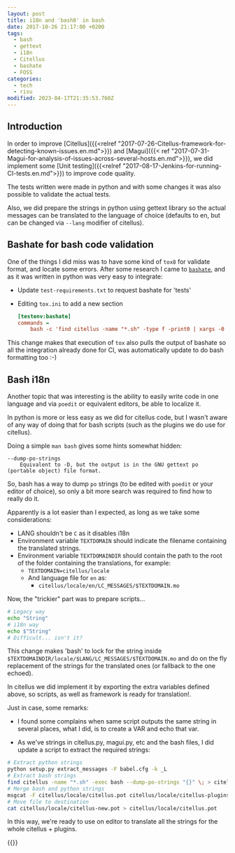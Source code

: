 ```yaml
---
layout: post
title: i18n and 'bash8' in bash
date: 2017-10-26 21:17:00 +0200
tags:
  - bash
  - gettext
  - i18n
  - Citellus
  - bashate
  - FOSS
categories:
  - tech
  - risu
modified: 2023-04-17T21:35:53.760Z
---
```


## Introduction

In order to improve [Citellus]({{<relref "2017-07-26-Citellus-framework-for-detecting-known-issues.en.md">}}) and [Magui]({{< ref "2017-07-31-Magui-for-analysis-of-issues-across-several-hosts.en.md">}}), we did implement some [Unit testing]({{<relref "2017-08-17-Jenkins-for-running-CI-tests.en.md">}}) to improve code quality.

The tests written were made in python and with some changes it was also possible to validate the actual tests.

Also, we did prepare the strings in python using gettext library so the actual messages can be translated to the language of choice (defaults to en, but can be changed via `--lang` modifier of citellus).

## Bashate for bash code validation

One of the things I did miss was to have some kind of `tox8` for validate format, and locate some errors. After some research I came to
[`bashate`](https://github.com/openstack-dev/bashate), and as it was written in python was very easy to integrate:

- Update `test-requirements.txt` to request bashate for 'tests'
- Editing `tox.ini` to add a new section

  ```ini
  [testenv:bashate]
  commands =
      bash -c 'find citellus -name "*.sh" -type f -print0 | xargs -0 bashate -i E006'
  ```

This change makes that execution of `tox` also pulls the output of bashate so all the integration already done for CI, was automatically update to do bash formatting too :-)

## Bash i18n

Another topic that was interesting is the ability to easily write code in one language and via `poedit` or equivalent editors, be able to localize it.

In python is more or less easy as we did for citellus code, but I wasn't aware of any way of doing that for bash scripts (such as the plugins we do use for citellus).

Doing a simple `man bash` gives some hints somewhat hidden:

```
--dump-po-strings
    Equivalent to -D, but the output is in the GNU gettext po (portable object) file format.
```

So, bash has a way to dump `po` strings (to be edited with `poedit` or your editor of choice), so only a bit more search was required to find how to really do it.

Apparently is a lot easier than I expected, as long as we take some considerations:

- LANG shouldn't be `C` as it disables i18n
- Environment variable `TEXTDOMAIN` should indicate the filename containing the translated strings.
- Environment variable `TEXTDOMAINDIR` should contain the path to the root of the folder containing the translations, for example:
  - `TEXTDOMAIN=citellus/locale`
  - And language file for `en` as:
    - `citellus/locale/en/LC_MESSAGES/$TEXTDOMAIN.mo`

Now, the "trickier" part was to prepare scripts...

```sh
# Legacy way
echo "String"
# i18n way
echo $"String"
# Difficult... isn't it?
```

This change makes 'bash' to lock for the string inside `$TEXTDOMAINDIR/locale/$LANG/LC_MESSAGES/$TEXTDOMAIN.mo` and do on the fly replacement of the strings for the translated ones (or fallback to the one echoed).

In citellus we did implement it by exporting the extra variables defined above, so scripts, as well as framework is ready for translation!.

Just in case, some remarks:

- I found some complains when same script outputs the same string in several places, what I did, is to create a VAR and echo that var.

- As we've strings in citellus.py, magui.py, etc and the bash files, I did update a script to extract the required strings:

```sh
# Extract python strings
python setup.py extract_messages -F babel.cfg -k _L
# Extract bash strings
find citellus -name "*.sh" -exec bash --dump-po-strings "{}" \; > citellus/locale/citellus-plugins.pot
# Merge bash and python strings
msgcat -F citellus/locale/citellus.pot citellus/locale/citellus-plugins.pot > citellus/locale/citellus-new.pot
# Move file to destination
cat citellus/locale/citellus-new.pot > citellus/locale/citellus.pot
```

In this way, we're ready to use on editor to translate all the strings for the whole citellus + plugins.

{{<enjoy>}}
